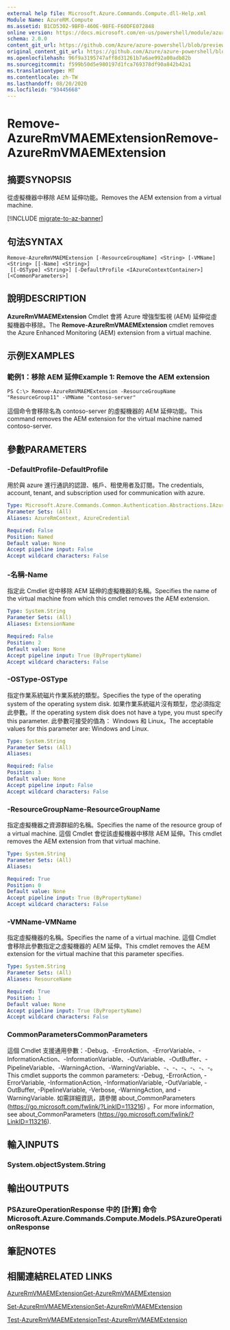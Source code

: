 ```yaml
---
external help file: Microsoft.Azure.Commands.Compute.dll-Help.xml
Module Name: AzureRM.Compute
ms.assetid: B1CD5302-9BF0-460E-98FE-F60DFE072848
online version: https://docs.microsoft.com/en-us/powershell/module/azurerm.compute/remove-azurermvmaemextension
schema: 2.0.0
content_git_url: https://github.com/Azure/azure-powershell/blob/preview/src/ResourceManager/Compute/Commands.Compute/help/Remove-AzureRmVMAEMExtension.md
original_content_git_url: https://github.com/Azure/azure-powershell/blob/preview/src/ResourceManager/Compute/Commands.Compute/help/Remove-AzureRmVMAEMExtension.md
ms.openlocfilehash: 96f9a3195747aff8d31261b7a6ae992a00adb82b
ms.sourcegitcommit: f599b50d5e980197d1fca769378df90a842b42a1
ms.translationtype: MT
ms.contentlocale: zh-TW
ms.lasthandoff: 08/20/2020
ms.locfileid: "93445668"
---
```

# <span data-ttu-id="6b2da-101">Remove-AzureRmVMAEMExtension</span><span class="sxs-lookup"><span data-stu-id="6b2da-101">Remove-AzureRmVMAEMExtension</span></span>

## <span data-ttu-id="6b2da-102">摘要</span><span class="sxs-lookup"><span data-stu-id="6b2da-102">SYNOPSIS</span></span>
<span data-ttu-id="6b2da-103">從虛擬機器中移除 AEM 延伸功能。</span><span class="sxs-lookup"><span data-stu-id="6b2da-103">Removes the AEM extension from a virtual machine.</span></span>

[!INCLUDE [migrate-to-az-banner](../../includes/migrate-to-az-banner.md)]

## <span data-ttu-id="6b2da-104">句法</span><span class="sxs-lookup"><span data-stu-id="6b2da-104">SYNTAX</span></span>

```
Remove-AzureRmVMAEMExtension [-ResourceGroupName] <String> [-VMName] <String> [[-Name] <String>]
 [[-OSType] <String>] [-DefaultProfile <IAzureContextContainer>] [<CommonParameters>]
```

## <span data-ttu-id="6b2da-105">說明</span><span class="sxs-lookup"><span data-stu-id="6b2da-105">DESCRIPTION</span></span>
<span data-ttu-id="6b2da-106">**AzureRmVMAEMExtension** Cmdlet 會將 Azure 增強型監視 (AEM) 延伸從虛擬機器中移除。</span><span class="sxs-lookup"><span data-stu-id="6b2da-106">The **Remove-AzureRmVMAEMExtension** cmdlet removes the Azure Enhanced Monitoring (AEM) extension from a virtual machine.</span></span>

## <span data-ttu-id="6b2da-107">示例</span><span class="sxs-lookup"><span data-stu-id="6b2da-107">EXAMPLES</span></span>

### <span data-ttu-id="6b2da-108">範例1：移除 AEM 延伸</span><span class="sxs-lookup"><span data-stu-id="6b2da-108">Example 1: Remove the AEM extension</span></span>
```
PS C:\> Remove-AzureRmVMAEMExtension -ResourceGroupName "ResourceGroup11" -VMName "contoso-server"
```

<span data-ttu-id="6b2da-109">這個命令會移除名為 contoso-server 的虛擬機器的 AEM 延伸功能。</span><span class="sxs-lookup"><span data-stu-id="6b2da-109">This command removes the AEM extension for the virtual machine named contoso-server.</span></span>

## <span data-ttu-id="6b2da-110">參數</span><span class="sxs-lookup"><span data-stu-id="6b2da-110">PARAMETERS</span></span>

### <span data-ttu-id="6b2da-111">-DefaultProfile</span><span class="sxs-lookup"><span data-stu-id="6b2da-111">-DefaultProfile</span></span>
<span data-ttu-id="6b2da-112">用於與 azure 進行通訊的認證、帳戶、租使用者及訂閱。</span><span class="sxs-lookup"><span data-stu-id="6b2da-112">The credentials, account, tenant, and subscription used for communication with azure.</span></span>

```yaml
Type: Microsoft.Azure.Commands.Common.Authentication.Abstractions.IAzureContextContainer
Parameter Sets: (All)
Aliases: AzureRmContext, AzureCredential

Required: False
Position: Named
Default value: None
Accept pipeline input: False
Accept wildcard characters: False
```

### <span data-ttu-id="6b2da-113">-名稱</span><span class="sxs-lookup"><span data-stu-id="6b2da-113">-Name</span></span>
<span data-ttu-id="6b2da-114">指定此 Cmdlet 從中移除 AEM 延伸的虛擬機器的名稱。</span><span class="sxs-lookup"><span data-stu-id="6b2da-114">Specifies the name of the virtual machine from which this cmdlet removes the AEM extension.</span></span>

```yaml
Type: System.String
Parameter Sets: (All)
Aliases: ExtensionName

Required: False
Position: 2
Default value: None
Accept pipeline input: True (ByPropertyName)
Accept wildcard characters: False
```

### <span data-ttu-id="6b2da-115">-OSType</span><span class="sxs-lookup"><span data-stu-id="6b2da-115">-OSType</span></span>
<span data-ttu-id="6b2da-116">指定作業系統磁片作業系統的類型。</span><span class="sxs-lookup"><span data-stu-id="6b2da-116">Specifies the type of the operating system of the operating system disk.</span></span>
<span data-ttu-id="6b2da-117">如果作業系統磁片沒有類型，您必須指定此參數。</span><span class="sxs-lookup"><span data-stu-id="6b2da-117">If the operating system disk does not have a type, you must specify this parameter.</span></span>
<span data-ttu-id="6b2da-118">此參數可接受的值為： Windows 和 Linux。</span><span class="sxs-lookup"><span data-stu-id="6b2da-118">The acceptable values for this parameter are: Windows and Linux.</span></span>

```yaml
Type: System.String
Parameter Sets: (All)
Aliases:

Required: False
Position: 3
Default value: None
Accept pipeline input: False
Accept wildcard characters: False
```

### <span data-ttu-id="6b2da-119">-ResourceGroupName</span><span class="sxs-lookup"><span data-stu-id="6b2da-119">-ResourceGroupName</span></span>
<span data-ttu-id="6b2da-120">指定虛擬機器之資源群組的名稱。</span><span class="sxs-lookup"><span data-stu-id="6b2da-120">Specifies the name of the resource group of a virtual machine.</span></span>
<span data-ttu-id="6b2da-121">這個 Cmdlet 會從該虛擬機器中移除 AEM 延伸。</span><span class="sxs-lookup"><span data-stu-id="6b2da-121">This cmdlet removes the AEM extension from that virtual machine.</span></span>

```yaml
Type: System.String
Parameter Sets: (All)
Aliases:

Required: True
Position: 0
Default value: None
Accept pipeline input: True (ByPropertyName)
Accept wildcard characters: False
```

### <span data-ttu-id="6b2da-122">-VMName</span><span class="sxs-lookup"><span data-stu-id="6b2da-122">-VMName</span></span>
<span data-ttu-id="6b2da-123">指定虛擬機器的名稱。</span><span class="sxs-lookup"><span data-stu-id="6b2da-123">Specifies the name of a virtual machine.</span></span>
<span data-ttu-id="6b2da-124">這個 Cmdlet 會移除此參數指定之虛擬機器的 AEM 延伸。</span><span class="sxs-lookup"><span data-stu-id="6b2da-124">This cmdlet removes the AEM extension for the virtual machine that this parameter specifies.</span></span>

```yaml
Type: System.String
Parameter Sets: (All)
Aliases: ResourceName

Required: True
Position: 1
Default value: None
Accept pipeline input: True (ByPropertyName)
Accept wildcard characters: False
```

### <span data-ttu-id="6b2da-125">CommonParameters</span><span class="sxs-lookup"><span data-stu-id="6b2da-125">CommonParameters</span></span>
<span data-ttu-id="6b2da-126">這個 Cmdlet 支援通用參數：-Debug、-ErrorAction、-ErrorVariable、-InformationAction、-InformationVariable、-OutVariable、-OutBuffer、-PipelineVariable、-WarningAction、-WarningVariable、-、-、-、-、-、-。</span><span class="sxs-lookup"><span data-stu-id="6b2da-126">This cmdlet supports the common parameters: -Debug, -ErrorAction, -ErrorVariable, -InformationAction, -InformationVariable, -OutVariable, -OutBuffer, -PipelineVariable, -Verbose, -WarningAction, and -WarningVariable.</span></span> <span data-ttu-id="6b2da-127">如需詳細資訊，請參閱 about_CommonParameters (https://go.microsoft.com/fwlink/?LinkID=113216) 。</span><span class="sxs-lookup"><span data-stu-id="6b2da-127">For more information, see about_CommonParameters (https://go.microsoft.com/fwlink/?LinkID=113216).</span></span>

## <span data-ttu-id="6b2da-128">輸入</span><span class="sxs-lookup"><span data-stu-id="6b2da-128">INPUTS</span></span>

### <span data-ttu-id="6b2da-129">System.object</span><span class="sxs-lookup"><span data-stu-id="6b2da-129">System.String</span></span>

## <span data-ttu-id="6b2da-130">輸出</span><span class="sxs-lookup"><span data-stu-id="6b2da-130">OUTPUTS</span></span>

### <span data-ttu-id="6b2da-131">PSAzureOperationResponse 中的 [計算] 命令</span><span class="sxs-lookup"><span data-stu-id="6b2da-131">Microsoft.Azure.Commands.Compute.Models.PSAzureOperationResponse</span></span>

## <span data-ttu-id="6b2da-132">筆記</span><span class="sxs-lookup"><span data-stu-id="6b2da-132">NOTES</span></span>

## <span data-ttu-id="6b2da-133">相關連結</span><span class="sxs-lookup"><span data-stu-id="6b2da-133">RELATED LINKS</span></span>

[<span data-ttu-id="6b2da-134">AzureRmVMAEMExtension</span><span class="sxs-lookup"><span data-stu-id="6b2da-134">Get-AzureRmVMAEMExtension</span></span>](./Get-AzureRmVMAEMExtension.md)

[<span data-ttu-id="6b2da-135">Set-AzureRmVMAEMExtension</span><span class="sxs-lookup"><span data-stu-id="6b2da-135">Set-AzureRmVMAEMExtension</span></span>](./Set-AzureRmVMAEMExtension.md)

[<span data-ttu-id="6b2da-136">Test-AzureRmVMAEMExtension</span><span class="sxs-lookup"><span data-stu-id="6b2da-136">Test-AzureRmVMAEMExtension</span></span>](./Test-AzureRmVMAEMExtension.md)


